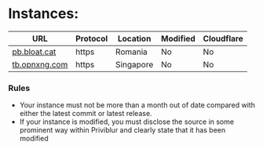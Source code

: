 #  Instances: 

|URL|Protocol|Location|Modified|Cloudflare|
|-|-|-|-|-|
|[pb.bloat.cat](https://pb.bloat.cat)|https|Romania|No|No|
|[tb.opnxng.com](https://tb.opnxng.com)|https|Singapore|No|No|

### Rules
  - Your instance must not be more than a month out of date compared with either the latest commit or latest release. 
  - If your instance is modified, you must disclose the source in some prominent way within Priviblur and clearly state that it has been modified
